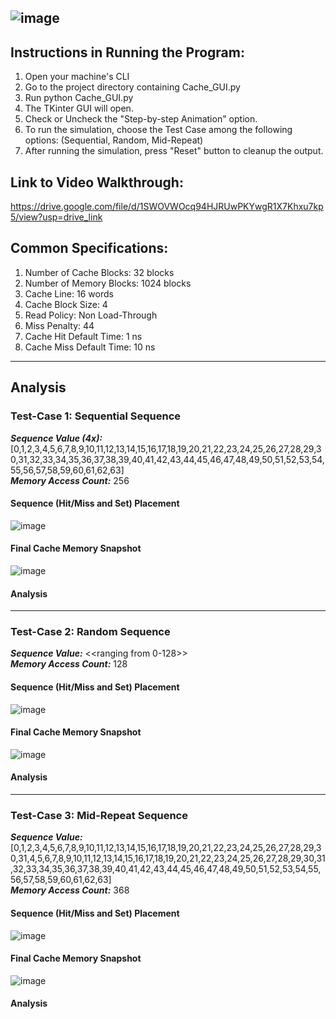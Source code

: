 ![image](https://github.com/charlsantiago/CSC512_4BSA_LRU/assets/77201252/f3e02ac3-3acb-42a3-acf2-e69a967c6b50)
----
## Instructions in Running the Program:
1. Open your machine's CLI
2. Go to the project directory containing Cache_GUI.py
3. Run python Cache_GUI.py
4. The TKinter GUI will open.
5. Check or Uncheck the "Step-by-step Animation" option.
6. To run the simulation, choose the Test Case among the following options: (Sequential, Random, Mid-Repeat)
7. After running the simulation, press "Reset" button to cleanup the output.


## Link to Video Walkthrough:
https://drive.google.com/file/d/1SWOVWOcq94HJRUwPKYwgR1X7Khxu7kp5/view?usp=drive_link


## Common Specifications:
1. Number of Cache Blocks: 32 blocks
2. Number of Memory Blocks: 1024 blocks
3. Cache Line: 16 words
4. Cache Block Size: 4
5. Read Policy: Non Load-Through
6. Miss Penalty: 44
7. Cache Hit Default Time: 1 ns
8. Cache Miss Default Time: 10 ns

----
## Analysis
### **Test-Case 1: Sequential Sequence**
***Sequence Value (4x):*** [0,1,2,3,4,5,6,7,8,9,10,11,12,13,14,15,16,17,18,19,20,21,22,23,24,25,26,27,28,29,30,31,32,33,34,35,36,37,38,39,40,41,42,43,44,45,46,47,48,49,50,51,52,53,54,55,56,57,58,59,60,61,62,63]<br>
***Memory Access Count:*** 256

#### Sequence (Hit/Miss and Set) Placement
![image](https://github.com/charlsantiago/CSC512_4BSA_LRU/assets/77201252/6d4f2a5e-d6f4-49ae-8d3b-4309bc510cb6)

#### Final Cache Memory Snapshot
![image](https://github.com/charlsantiago/CSC512_4BSA_LRU/assets/77201252/b5089bf6-30bf-4b73-b64f-b9fbf7e42a40)

#### Analysis


----
### **Test-Case 2: Random Sequence**
***Sequence Value:*** <<ranging from 0-128>><br>
***Memory Access Count:*** 128

#### Sequence (Hit/Miss and Set) Placement
![image](https://github.com/charlsantiago/CSC512_4BSA_LRU/assets/77201252/6d4f2a5e-d6f4-49ae-8d3b-4309bc510cb6)

#### Final Cache Memory Snapshot
![image](https://github.com/charlsantiago/CSC512_4BSA_LRU/assets/77201252/23b42f50-84cb-41a0-b364-16537e20034c)

#### Analysis



----
### **Test-Case 3: Mid-Repeat Sequence**
***Sequence Value:*** [0,1,2,3,4,5,6,7,8,9,10,11,12,13,14,15,16,17,18,19,20,21,22,23,24,25,26,27,28,29,30,31,4,5,6,7,8,9,10,11,12,13,14,15,16,17,18,19,20,21,22,23,24,25,26,27,28,29,30,31,32,33,34,35,36,37,38,39,40,41,42,43,44,45,46,47,48,49,50,51,52,53,54,55,56,57,58,59,60,61,62,63]<br>
***Memory Access Count:*** 368

#### Sequence (Hit/Miss and Set) Placement
![image](https://github.com/charlsantiago/CSC512_4BSA_LRU/assets/77201252/a689ac73-c5de-43dc-90db-c8e64095c198)

#### Final Cache Memory Snapshot
![image](https://github.com/charlsantiago/CSC512_4BSA_LRU/assets/77201252/77dcbd4a-6bfc-43ec-8138-63dc89eec2c9)

#### Analysis




